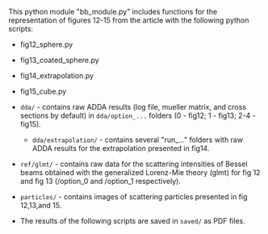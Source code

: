 This python module "bb_module.py" includes functions for the representation of figures 12-15 from the article with the following python scripts:

   * fig12_sphere.py
   * fig13_coated_sphere.py
   * fig14_extrapolation.py
   * fig15_cube.py
    
* `dda/` - contains raw ADDA results (log file, mueller matrix, and cross sections by default) in `dda/option_...` folders (0 - fig12; 1 - fig13; 2-4 - fig15).
  * `dda/extrapolation/` - contains several "run_..." folders with raw ADDA results for the extrapolation presented in fig14.

* `ref/glmt/` - contains raw data for the scattering intensities of Bessel beams obtained with the generalized Lorenz-Mie theory (glmt) for fig 12 and fig 13 (/option_0 and /option_1 respectively).

* `particles/` - contains images of scattering particles presented in fig 12,13,and 15.

* The results of the following scripts are saved in `saved/` as PDF files.

